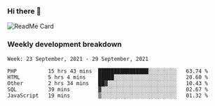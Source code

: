 ### Hi there 👋

<!--
**itzcy/itzcy** is a ✨ _special_ ✨ repository because its `README.md` (this file) appears on your GitHub profile.

Here are some ideas to get you started:

- 🔭 I’m currently working on ...
- 🌱 I’m currently learning ...
- 👯 I’m looking to collaborate on ...
- 🤔 I’m looking for help with ...
- 💬 Ask me about ...
- 📫 How to reach me: ...
- 😄 Pronouns: ...
- ⚡ Fun fact: ...
-->
![ReadMe Card](https://github-readme-stats.vercel.app/api?username=itzcy&show_icons=true&title_color=2d3198&icon_color=797cb8&text_color=24292e&bg_color=f6f8fa)

### Weekly development breakdown
<!--START_SECTION:waka-->
```text
Week: 23 September, 2021 - 29 September, 2021

PHP          15 hrs 43 mins  ████████████████░░░░░░░░░   63.74 % 
HTML         5 hrs 4 mins    █████░░░░░░░░░░░░░░░░░░░░   20.60 % 
Other        2 hrs 34 mins   ██▓░░░░░░░░░░░░░░░░░░░░░░   10.43 % 
SQL          39 mins         ▓░░░░░░░░░░░░░░░░░░░░░░░░   02.67 % 
JavaScript   19 mins         ▒░░░░░░░░░░░░░░░░░░░░░░░░   01.32 % 
```
<!--END_SECTION:waka-->
